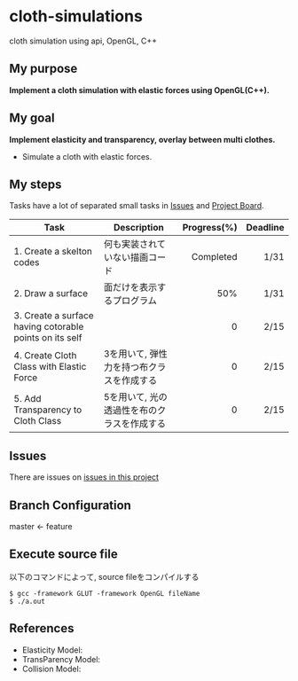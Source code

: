 # cloth-simulations
cloth simulation using api,  OpenGL, C++

## My purpose 
**Implement a cloth simulation with elastic forces using OpenGL(C++).**

## My goal
**Implement elasticity and transparency, overlay between multi clothes.**
+ Simulate a cloth with elastic forces.

## My steps
Tasks have a lot of separated small tasks in [Issues](https://github.com/yamada-k-25/cloth-simulations/issues) and [Project Board](https://github.com/yamada-k-25/cloth-simulations/projects/1).

| Task | Description | Progress(%) | Deadline |
----  | --- | -----: | ----:
|1. Create a skelton codes |何も実装されていない描画コード| Completed| 1/31 |
|2. Draw a surface|面だけを表示するプログラム| 50% | 1/31 |
|3. Create a surface having cotorable points on its self||0| 2/15 |
|4. Create Cloth Class with Elastic Force| 3を用いて, 弾性力を持つ布クラスを作成する | 0 | 2/15 |
|5. Add Transparency to Cloth Class| 5を用いて, 光の透過性を布のクラスを作成する| 0| 2/15 |


## Issues
There are issues on [issues in this project]()

## Branch Configuration
master <-  feature

## Execute source file
以下のコマンドによって, source fileをコンパイルする
```
$ gcc -framework GLUT -framework OpenGL fileName
$ ./a.out
```

## References
+ Elasticity Model: 
+ TransParency Model:
+ Collision Model:
